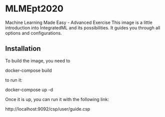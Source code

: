# MLMEpt2020

Machine Learning Made Easy - Advanced Exercise
This image is a little introduction into IntegratedML and its possibilities. It guides you through all options and configurations.

## Installation

To build the image, you need to 

  docker-compose build
  
to run it:

  docker-compose up -d

Once it is up, you can run it with the following link:

http://localhost:9092/csp/user/guide.csp
